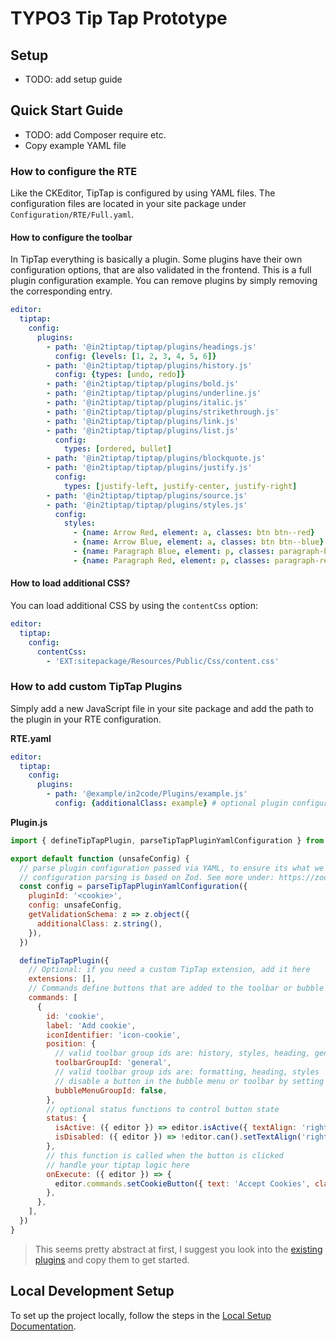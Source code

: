 # TYPO3 Tip Tap Prototype

## Setup
* TODO: add setup guide

## Quick Start Guide
- TODO: add Composer require etc.
- Copy example YAML file

### How to configure the RTE

Like the CKEditor, TipTap is configured by using YAML files. The configuration files are located in your site package under `Configuration/RTE/Full.yaml`.

#### How to configure the toolbar

In TipTap everything is basically a plugin. Some plugins have their own configuration options, that are also validated in the frontend.
This is a full plugin configuration example. You can remove plugins by simply removing the corresponding entry.

```yaml
editor:
  tiptap:
    config:
      plugins:
        - path: '@in2tiptap/tiptap/plugins/headings.js'
          config: {levels: [1, 2, 3, 4, 5, 6]}
        - path: '@in2tiptap/tiptap/plugins/history.js'
          config: {types: [undo, redo]}
        - path: '@in2tiptap/tiptap/plugins/bold.js'
        - path: '@in2tiptap/tiptap/plugins/underline.js'
        - path: '@in2tiptap/tiptap/plugins/italic.js'
        - path: '@in2tiptap/tiptap/plugins/strikethrough.js'
        - path: '@in2tiptap/tiptap/plugins/link.js'
        - path: '@in2tiptap/tiptap/plugins/list.js'
          config:
            types: [ordered, bullet]
        - path: '@in2tiptap/tiptap/plugins/blockquote.js'
        - path: '@in2tiptap/tiptap/plugins/justify.js'
          config:
            types: [justify-left, justify-center, justify-right]
        - path: '@in2tiptap/tiptap/plugins/source.js'
        - path: '@in2tiptap/tiptap/plugins/styles.js'
          config:
            styles:
              - {name: Arrow Red, element: a, classes: btn btn--red}
              - {name: Arrow Blue, element: a, classes: btn btn--blue}
              - {name: Paragraph Blue, element: p, classes: paragraph-blue}
              - {name: Paragraph Red, element: p, classes: paragraph-red}
```

#### How to load additional CSS?
You can load additional CSS by using the `contentCss` option:

```yaml
editor:
  tiptap:
    config:
      contentCss:
        - 'EXT:sitepackage/Resources/Public/Css/content.css'
```

### How to add custom TipTap Plugins
Simply add a new JavaScript file in your site package and add the path to the plugin in your RTE configuration.

**RTE.yaml**
```yaml
editor:
  tiptap:
    config:
      plugins:
        - path: '@example/in2code/Plugins/example.js'
          config: {additionalClass: example} # optional plugin configuration
```

**Plugin.js**
```js
import { defineTipTapPlugin, parseTipTapPluginYamlConfiguration } from '@in2tiptap/tiptap/index.js'

export default function (unsafeConfig) {
  // parse plugin configuration passed via YAML, to ensure its what we expect
  // configuration parsing is based on Zod. See more under: https://zod.dev/
  const config = parseTipTapPluginYamlConfiguration({
    pluginId: '<cookie>',
    config: unsafeConfig,
    getValidationSchema: z => z.object({
      additionalClass: z.string(),
    }),
  })

  defineTipTapPlugin({
    // Optional: if you need a custom TipTap extension, add it here
    extensions: [],
    // Commands define buttons that are added to the toolbar or bubble menu
    commands: [
      {
        id: 'cookie',
        label: 'Add cookie',
        iconIdentifier: 'icon-cookie',
        position: {
          // valid toolbar group ids are: history, styles, heading, general, formatting, developer
          toolbarGroupId: 'general',
          // valid toolbar group ids are: formatting, heading, styles
          // disable a button in the bubble menu or toolbar by setting false
          bubbleMenuGroupId: false,
        },
        // optional status functions to control button state
        status: {
          isActive: ({ editor }) => editor.isActive({ textAlign: 'right' }),
          isDisabled: ({ editor }) => !editor.can().setTextAlign('right'),
        },
        // this function is called when the button is clicked
        // handle your tiptap logic here
        onExecute: ({ editor }) => {
          editor.commands.setCookieButton({ text: 'Accept Cookies', class: config.additionalClass })
        },
      },
    ],
  })
}
```

> This seems pretty abstract at first, I suggest you look into the [existing plugins](/build/frontend/src/plugins) and copy them to get started.

## Local Development Setup
To set up the project locally, follow the steps in the [Local Setup Documentation](docs/local-setup.md).
